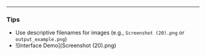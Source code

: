 ---

### **Tips**
- Use descriptive filenames for images (e.g., `Screenshot (20).png` or `output_example.png`)
- ![Interface Demo](Screenshot (20).png)

